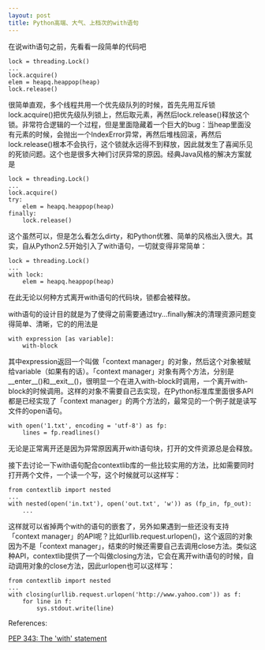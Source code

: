 ```yaml
--- 
layout: post
title: Python高端、大气、上档次的with语句
---
```


在说with语句之前，先看看一段简单的代码吧

    lock = threading.Lock()
    ...
    lock.acquire()
    elem = heapq.heappop(heap)
    lock.release()

很简单直观，多个线程共用一个优先级队列的时候，首先先用互斥锁lock.acquire()把优先级队列锁上，然后取元素，再然后lock.release()释放这个锁。非常符合逻辑的一个过程，但是里面隐藏着一个巨大的bug：当heap里面没有元素的时候，会抛出一个IndexError异常，再然后堆栈回滚，再然后lock.release()根本不会执行，这个锁就永远得不到释放，因此就发生了喜闻乐见的死锁问题。这个也是很多大神们讨厌异常的原因。经典Java风格的解决方案就是

    lock = threading.Lock()
    ...
    lock.acquire()
    try:
        elem = heapq.heappop(heap)
    finally:
        lock.release()

这个虽然可以，但是怎么看怎么dirty，和Python优雅、简单的风格出入很大。其实，自从Python2.5开始引入了with语句，一切就变得非常简单：

    lock = threading.Lock()
    ...
    with lock:
        elem = heapq.heappop(heap)

在此无论以何种方式离开with语句的代码块，锁都会被释放。

with语句的设计目的就是为了使得之前需要通过try...finally解决的清理资源问题变得简单、清晰，它的的用法是

    with expression [as variable]:
        with-block

其中expression返回一个叫做「context manager」的对象，然后这个对象被赋给variable（如果有的话）。「context manager」对象有两个方法，分别是__enter__()和__exit__()，很明显一个在进入with-block时调用，一个离开with-block的时候调用。这样的对象不需要自己去实现，在Python标准库里面很多API都是已经实现了「context manager」的两个方法的，最常见的一个例子就是读写文件的open语句。

    with open('1.txt', encoding = 'utf-8') as fp:
        lines = fp.readlines()

无论是正常离开还是因为异常原因离开with语句块，打开的文件资源总是会释放。

接下去讨论一下with语句配合contextlib库的一些比较实用的方法，比如需要同时打开两个文件，一个读一个写，这个时候就可以这样写：

    from contextlib import nested
    ...
    with nested(open('in.txt'), open('out.txt', 'w')) as (fp_in, fp_out):
        ...

这样就可以省掉两个with的语句的嵌套了，另外如果遇到一些还没有支持「context manager」的API呢？比如urllib.request.urlopen()，这个返回的对象因为不是「context manager」，结束的时候还需要自己去调用close方法。类似这种API，contextlib提供了一个叫做closing方法，它会在离开with语句的时候，自动调用对象的close方法，因此urlopen也可以这样写：
    
    from contextlib import nested
    ...
    with closing(urllib.request.urlopen('http://www.yahoo.com')) as f:
        for line in f:
            sys.stdout.write(line)

References:

[PEP 343: The 'with' statement](http://docs.python.org/release/2.5/whatsnew/pep-343.html)